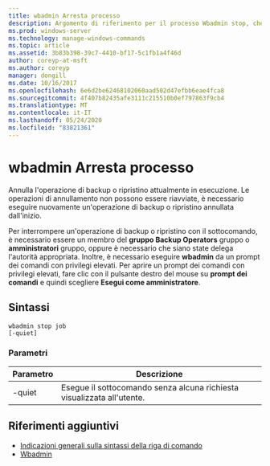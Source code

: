 ```yaml
---
title: wbadmin Arresta processo
description: Argomento di riferimento per il processo Wbadmin stop, che annulla l'operazione di backup o ripristino attualmente in esecuzione. Le operazioni di annullamento non possono essere riavviate, è necessario eseguire nuovamente un'operazione di backup o ripristino annullata dall'inizio.
ms.prod: windows-server
ms.technology: manage-windows-commands
ms.topic: article
ms.assetid: 3b83b398-39c7-4410-bf17-5c1fb1a4f46d
author: coreyp-at-msft
ms.author: coreyp
manager: dongill
ms.date: 10/16/2017
ms.openlocfilehash: 6e6d2be62468102060aad502d47efbb6eae4fca8
ms.sourcegitcommit: 4f407b82435afe3111c215510b0ef797863f9cb4
ms.translationtype: MT
ms.contentlocale: it-IT
ms.lasthandoff: 05/24/2020
ms.locfileid: "83821361"
---
```

# <a name="wbadmin-stop-job"></a>wbadmin Arresta processo



Annulla l'operazione di backup o ripristino attualmente in esecuzione. Le operazioni di annullamento non possono essere riavviate, è necessario eseguire nuovamente un'operazione di backup o ripristino annullata dall'inizio.

Per interrompere un'operazione di backup o ripristino con il sottocomando, è necessario essere un membro del **gruppo Backup Operators** gruppo o **amministratori** gruppo, oppure è necessario che siano state delega l'autorità appropriata. Inoltre, è necessario eseguire **wbadmin** da un prompt dei comandi con privilegi elevati. Per aprire un prompt dei comandi con privilegi elevati, fare clic con il pulsante destro del mouse su **prompt dei comandi** e quindi scegliere **Esegui come amministratore**.

## <a name="syntax"></a>Sintassi

```
wbadmin stop job
[-quiet]
```

### <a name="parameters"></a>Parametri

|Parametro|Descrizione|
|---------|-----------|
|-quiet|Esegue il sottocomando senza alcuna richiesta visualizzata all'utente.|

## <a name="additional-references"></a>Riferimenti aggiuntivi

- [Indicazioni generali sulla sintassi della riga di comando](command-line-syntax-key.md)
-   [Wbadmin](wbadmin.md)